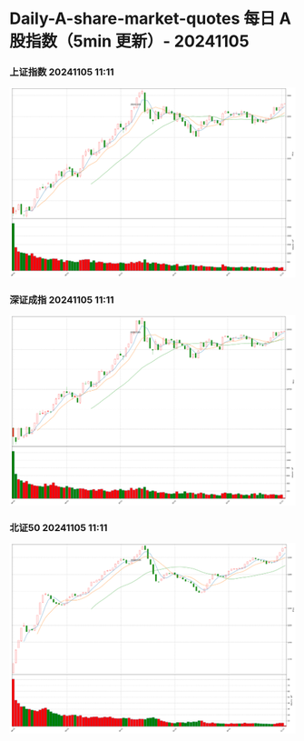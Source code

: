 
# Daily-A-share-market-quotes 每日 A 股指数（5min 更新）- 20241105

### 上证指数 20241105 11:11
![](./fig/2024/11/20241105-sh000001.png)

### 深证成指 20241105 11:11
![](./fig/2024/11/20241105-sz399001.png)

### 北证50 20241105 11:11
![](./fig/2024/11/20241105-bj899050.png)
